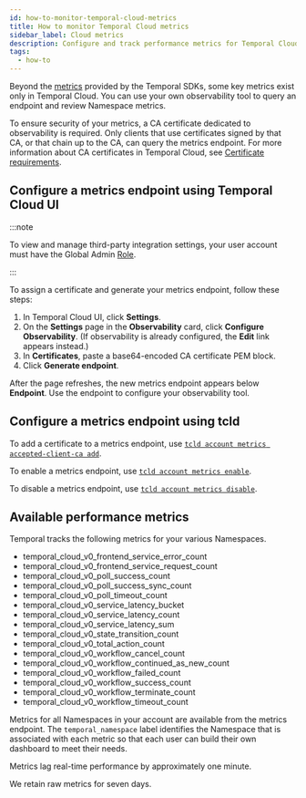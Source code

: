 ```yaml
---
id: how-to-monitor-temporal-cloud-metrics
title: How to monitor Temporal Cloud metrics
sidebar_label: Cloud metrics
description: Configure and track performance metrics for Temporal Cloud.
tags:
  - how-to
---
```


Beyond the [metrics](/dev-guide/observability#metrics) provided by the Temporal SDKs, some key metrics exist only in Temporal Cloud.
You can use your own observability tool to query an endpoint and review Namespace metrics.

To ensure security of your metrics, a CA certificate dedicated to observability is required.
Only clients that use certificates signed by that CA, or that chain up to the CA, can query the metrics endpoint.
For more information about CA certificates in Temporal Cloud, see [Certificate requirements](https://docs.temporal.io/cloud/how-to-manage-certificates-in-temporal-cloud#certificate-requirements).

<!--- How to configure a metrics endpoint in Temporal Cloud using Temporal Cloud UI --->

## Configure a metrics endpoint using Temporal Cloud UI

:::note

To view and manage third-party integration settings, your user account must have the Global Admin [Role](https://docs.temporal.io/cloud/#account-level-roles).

:::

To assign a certificate and generate your metrics endpoint, follow these steps:

1. In Temporal Cloud UI, click **Settings**.
1. On the **Settings** page in the **Observability** card, click **Configure Observability**.
   (If observability is already configured, the **Edit** link appears instead.)
1. In **Certificates**, paste a base64-encoded CA certificate PEM block.
1. Click **Generate endpoint**.

After the page refreshes, the new metrics endpoint appears below **Endpoint**.
Use the endpoint to configure your observability tool.

<!--- How to configure a metrics endpoint in Temporal Cloud using tcld --->

## Configure a metrics endpoint using tcld

To add a certificate to a metrics endpoint, use [`tcld account metrics accepted-client-ca add`](/cloud/tcld/account/metrics/accepted-client-ca/add).

To enable a metrics endpoint, use [`tcld account metrics enable`](/cloud/tcld/account/metrics/enable).

To disable a metrics endpoint, use [`tcld account metrics disable`](/cloud/tcld/account/metrics/disable).

## Available performance metrics

Temporal tracks the following metrics for your various Namespaces.

- temporal_cloud_v0_frontend_service_error_count
- temporal_cloud_v0_frontend_service_request_count
- temporal_cloud_v0_poll_success_count
- temporal_cloud_v0_poll_success_sync_count
- temporal_cloud_v0_poll_timeout_count
- temporal_cloud_v0_service_latency_bucket
- temporal_cloud_v0_service_latency_count
- temporal_cloud_v0_service_latency_sum
- temporal_cloud_v0_state_transition_count
- temporal_cloud_v0_total_action_count
- temporal_cloud_v0_workflow_cancel_count
- temporal_cloud_v0_workflow_continued_as_new_count
- temporal_cloud_v0_workflow_failed_count
- temporal_cloud_v0_workflow_success_count
- temporal_cloud_v0_workflow_terminate_count
- temporal_cloud_v0_workflow_timeout_count

Metrics for all Namespaces in your account are available from the metrics endpoint.
The `temporal_namespace` label identifies the Namespace that is associated with each metric so that each user can build their own dashboard to meet their needs.

Metrics lag real-time performance by approximately one minute.

We retain raw metrics for seven days.
